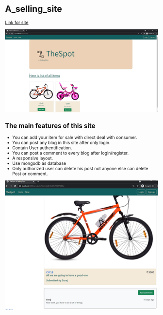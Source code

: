 # A_selling_site

[Link for site](https://blooming-mountain-96114.herokuapp.com/products)

<img src = "./public/image/ASellingSite.JPG" width="1000"/>


## The main features of this site

- You can add your item for sale with direct deal with consumer.
- You can post any blog in this site after only login.
- Contain User authentification.
- You can post a comment to every blog after login/register.
- A responsive layout.
- Use mongodb as database
- Only authorized user can delete his post not anyone else can delete Post or comment.


<img src = "./public/image/Show_comment.JPG" width="1000"/>
